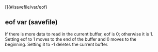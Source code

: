 []{#/savefile/var/eof}
## eof var (savefile)
If there is more data to read in the current buffer, eof is 0; otherwise
it is 1. Setting eof to 1 moves to the end of the buffer and 0 moves to
the beginning. Setting it to -1 deletes the current buffer.